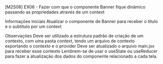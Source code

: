 [M2S08] EX06 - Fazer com que o componente Banner fique dinâmico passando as propriedades através de um context

Informações iniciais
Atualizar o componente de Banner para receber o titulo e o subtitulo por um context

Observações
Deve ser utilizado a estrutura padrão de criação de um contexto, com uma pasta context, tendo um arquivo de contexto exportando o contexto e o provider
Deve ser atualizado o arquivo main.jsx para receber esse contexto
Lembrem-se de usar o useState ou useReducer para fazer a atualização dos dados do componente relacionado a cada tela.